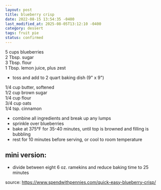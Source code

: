 ```yaml
---
layout: post
title: blueberry crisp
date: 2022-08-15 13:54:35 -0400
last_modified_at: 2025-08-05T13:12:10 -0400
category: dessert
tags: fruit pie
status: confirmed
---
```


5 cups blueberries  
2 Tbsp. sugar  
3 Tbsp. flour  
1 Tbsp. lemon juice, plus zest  
* toss and add to 2 quart baking dish (9" x 9")

1/4 cup butter, softened  
1/2 cup brown sugar  
1/4 cup flour  
3/4 cup oats  
1/4 tsp. cinnamon  
* combine all ingredients and break up any lumps
* sprinkle over blueberries
* bake at 375°F for 35-40 minutes, until top is browned and filling is bubbling
* rest for 10 minutes before serving, or cool to room temperature

## mini version:
* divide between eight 6 oz. ramekins and reduce baking time to 25 minutes

source: <https://www.spendwithpennies.com/quick-easy-blueberry-crisp/>
